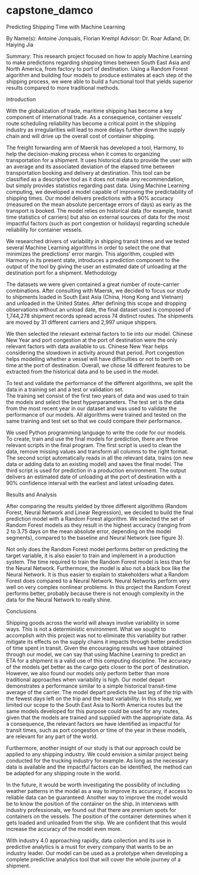 # capstone_damco
Predicting Shipping Time with Machine Learning

By Name(s): Antoine Jonquais, Florian Krempl
Advisor: Dr. Roar Adland, Dr. Haiying Jia

Summary: This research project focused on how to apply Machine Learning to make predictions regarding shipping times between South East Asia and North America, from factory to port of destination. Using a Random Forest algorithm and building four models to produce estimates at each step of the shipping process, we were able to build a functional tool that yields superior results compared to more traditional methods.

Introduction

With the globalization of trade, maritime shipping has become a key component of international trade. As a consequence, container vessels’ route scheduling reliability has become a critical point in the shipping industry as irregularities will lead to more delays further down the supply chain and will drive up the overall cost of container shipping.

The freight forwarding arm of Maersk has developed a tool, Harmony, to help the decision-making process when it comes to organizing transportation for a shipment. It uses historical data to provide the user with an average and its associated deviation of the elapsed time between transportation booking and delivery at destination. This tool can be classified as a descriptive tool as it does not make any recommendation, but simply provides statistics regarding past data.
Using Machine Learning computing, we developed a model capable of improving the predictability of shipping times. Our model delivers predictions with a 90% accuracy (measured on the mean absolute percentage errors of days) as early as the transport is booked. The model relies on historical data (for example, transit time statistics of carriers) but also on external sources of data for the most impactful factors (such as port congestion or holidays) regarding schedule reliability for container vessels.

We researched drivers of variability in shipping transit times and we tested several Machine Learning algorithms in order to select the one that minimizes the predictions’ error margin. This algorithm, coupled with Harmony in its present state, introduces a prediction component to the output of the tool by giving the user an estimated date of unloading at the destination port for a shipment.
Methodology

The datasets we were given contained a great number of route-carrier combinations. After consulting with Maersk, we decided to focus our study to shipments loaded in South East Asia (China, Hong Kong and Vietnam) and unloaded in the United States. After defining this scope and dropping observations without an unload date, the final dataset used is composed of 1,744,278 shipment records spread across 74 distinct routes. The shipments are moved by 31 different carriers and 2,997 unique shippers.

We then selected the relevant external factors to tie into our model. Chinese New Year and port congestion at the port of destination were the only relevant factors with data available to us. Chinese New Year helps considering the slowdown in activity around that period. Port congestion helps modelling whether a vessel will have difficulties or not to berth on time at the port of destination.
Overall, we chose 14 different features to be extracted from the historical data and to be used in the model.
			
To test and validate the performance of the different algorithms, we split the data in a training set and a test or validation set.  
The training set consist of the first two years of data and was used to train the models and select the best hyperparameters. The test set is the data from the most recent year in our dataset and was used to validate the performance of our models. All algorithms were trained and tested on the same training and test set so that we could compare their performance.

We used Python programming language to write the code for our models. To create, train and use the final models for prediction, there are three relevant scripts in the final program. The first script is used to clean the data, remove missing values and transform all columns to the right format. The second script automatically reads in all the relevant data, trains (on new data or adding data to an existing model) and saves the final model. The third script is used for prediction in a production environment. The output delivers an estimated date of unloading at the port of destination with a 90% confidence interval with the earliest and latest unloading dates.

Results and Analysis

After comparing the results yielded by three different algorithms (Random Forest, Neural Network and Linear Regression), we decided to build the final prediction model with a Random Forest algorithm.
We selected the set of Random Forest models as they result in the highest accuracy (ranging from 2 to 3.75 days on the mean absolute error, depending on the model segments), compared to the baseline and Neural Network (see figure 3).

Not only does the Random Forest model performs better on predicting the target variable, it is also easier to train and implement in a production system. The time required to train the Random Forest model is less than for the Neural Network. Furthermore, the model is also not a black box like the Neural Network. It is thus easier to explain to stakeholders what a Random Forest does compared to a Neural Network. Neural Networks perform very well on very complex nonlinear problems. In this project the Random Forest performs better, probably because there is not enough complexity in the data for the Neural Network to really shine.

Conclusions

Shipping goods across the world will always involve variability in some ways. This is not a deterministic environment. What we sought to accomplish with this project was not to eliminate this variability but rather mitigate its effects on the supply chains it impacts through better prediction of time spent in transit.
Given the encouraging results we have obtained through our model, we can say that using Machine Learning to predict an ETA for a shipment is a valid use of this computing discipline. The accuracy of the models get better as the cargo gets closer to the port of destination.  
However, we also found our models only perform better than more traditional approaches when variability is high. Our model depart demonstrates a performance similar to a simple historical transit-time average of the carrier. The model depart predicts the last leg of the trip with the fewest days left on the trip and the least variability.
In this study, we limited our scope to the South East Asia to North America routes but the same models developed for this purpose could be used for any routes, given that the models are trained and supplied with the appropriate data. As a consequence, the relevant factors we have identified as impactful for transit times, such as port congestion or time of the year in these models, are relevant for any part of the world.

Furthermore, another insight of our study is that our approach could be applied to any shipping industry. We could envision a similar project being conducted for the trucking industry for example. As long as the necessary data is available and the impactful factors can be identified, the method can be adapted for any shipping route in the world.

In the future, it would be worth investigating the possibility of including weather patterns in the model as a way to improve its accuracy, if access to reliable data can be guaranteed. Another way to improve the model would be to know the position of the container on the ship. In interviews with industry professionals, we found out that there are premium spots for containers on the vessels. The position of the container determines when it gets loaded and unloaded from the ship. We are confident that this would increase the accuracy of the model even more.

With industry 4.0 approaching rapidly, data collection and its use in predictive analytics is a must for every company that wants to be an industry leader. 
Our model can be used as a prototype when developing a complete predictive analytics tool that will cover the whole journey of a shipment.


